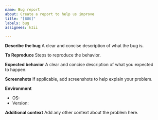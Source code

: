 ```yaml
---
name: Bug report
about: Create a report to help us improve
title: "[BUG]"
labels: bug
assignees: k3ii

---
```


**Describe the bug**
A clear and concise description of what the bug is.

**To Reproduce**
Steps to reproduce the behavior.


**Expected behavior**
A clear and concise description of what you expected to happen.

**Screenshots**
If applicable, add screenshots to help explain your problem.

**Environment**
 - OS: 
 - Version:

**Additional context**
Add any other context about the problem here.
